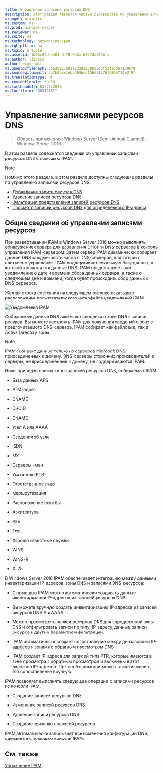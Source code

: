 ```yaml
---
title: Управление записями ресурсов DNS
description: Этот раздел является частью руководства по управлению IP-адресами (IPAM) в Windows Server 2016.
manager: brianlic
ms.custom: na
ms.prod: windows-server
ms.reviewer: na
ms.suite: na
ms.technology: networking-ipam
ms.tgt_pltfrm: na
ms.topic: article
ms.assetid: 7b66c09d-e401-4f70-9a2a-6047dd629bfa
ms.author: lizross
author: eross-msft
ms.openlocfilehash: 3aa20913a01a23291879b98d6f53fe60a7138670
ms.sourcegitcommit: da7b9bce1eba369bcd156639276f6899714e279f
ms.translationtype: MT
ms.contentlocale: ru-RU
ms.lasthandoff: 03/26/2020
ms.locfileid: "80312451"
---
```

# <a name="dns-resource-record-management"></a>Управление записями ресурсов DNS

>Область применения: Windows Server (Semi-Annual Channel), Windows Server 2016

В этом разделе содержатся сведения об управлении записями ресурсов DNS с помощью IPAM.  
  
> [!NOTE]  
> Помимо этого раздела, в этом разделе доступны следующие разделы по управлению записями ресурсов DNS.  
>   
> -   [Добавление записи ресурса DNS](../../technologies/ipam/Add-a-DNS-Resource-Record.md)  
> -   [Удаление записей ресурсов DNS](../../technologies/ipam/Delete-DNS-Resource-Records.md)  
> -   [Фильтрация представления записей ресурсов DNS](../../technologies/ipam/Filter-the-View-of-DNS-Resource-Records.md)  
> -   [Просмотр записей ресурсов DNS для определенного IP-адреса](../../technologies/ipam/View-DNS-Resource-Records-for-a-Specific-IP-Address.md)  
  
## <a name="resource-record-management-overview"></a>Общие сведения об управлении записями ресурсов  
При развертывании IPAM в Windows Server 2016 можно выполнять обнаружение сервера для добавления DHCP-и DNS-серверов в консоль управления IPAM-сервером. Затем сервер IPAM динамически собирает данные DNS каждые шесть часов с DNS-серверов, для которых настроено управление. IPAM поддерживает локальную базу данных, в которой хранятся эти данные DNS. IPAM предоставляет вам уведомление о дате и времени сбора данных сервера, а также о следующем дне и времени, когда будет происходить сбор данных с DNS-серверов.  
  
Желтая строка состояния на следующем рисунке показывает расположение пользовательского интерфейса уведомлений IPAM.  
  
![Уведомления IPAM](../../media/DNS-Resource-Record-Management/ipam_DataCollection_01.jpg)  
  
Собираемые данные DNS включают сведения о зоне DNS и записи ресурса. Вы можете настроить IPAM для получения сведений о зоне с предпочитаемого DNS-сервера.  IPAM собирает как файловые, так и Active Directory зоны.  
  
> [!NOTE]  
> IPAM собирает данные только из серверов Microsoft DNS, присоединенных к домену. DNS-серверы сторонних производителей и серверы, не присоединенные к домену, не поддерживаются IPAM.  
  
Ниже приведен список типов записей ресурсов DNS, собираемых IPAM.  
  
-   База данных AFS  
  
-   ATM-адрес  
  
-   CNAME  
  
-   DHCID  
  
-   DNAME  
  
-   Узел A или AAAA  
  
-   Сведения об узле  
  
-   ISDN  
  
-   MX  
  
-   Серверы имен  
  
-   Указатель (PTR)  
  
-   Ответственное лицо  
  
-   Маршрутизация  
  
-   Расположение службы  
  
-   Архитектура  
  
-   SRV  
  
-   Text  
  
-   Хорошо известные службы  
  
-   WINS  
  
-   WINS-R  
  
-   X. 25  
  
В Windows Server 2016 IPAM обеспечивает интеграцию между данными инвентаризации IP-адресов, зоны DNS и записями DNS-ресурсов:  
  
-   С помощью IPAM можно автоматически создавать данные инвентаризации IP-адресов из записей ресурсов DNS.  
  
-   Вы можете вручную создать инвентаризацию IP-адресов из записей ресурсов DNS A и AAAA.  
  
-   Можно просмотреть записи ресурсов DNS для определенной зоны DNS и отфильтровать записи по типу, IP-адресу, данным записи ресурса и другим параметрам фильтрации.  
  
-   IPAM автоматически создает сопоставление между диапазонами IP-адресов и зонами с обратным просмотром DNS.  
  
-   IPAM создает IP-адреса для записей типа PTR, которые имеются в зоне просмотра с обратным просмотром и включены в этот диапазон IP-адресов. При необходимости можно также изменить это сопоставление вручную.  
  
IPAM позволяет выполнять следующие операции с записями ресурсов из консоли IPAM.  
  
-   Создание записей ресурсов DNS  
  
-   Изменение записей ресурсов DNS  
  
-   Удаление записи ресурсов DNS  
  
-   Создание связанных записей ресурсов  
  
IPAM автоматически записывает все изменения конфигурации DNS, сделанные с помощью консоли IPAM.  
  
## <a name="see-also"></a>См. также  
[Управление IPAM](Manage-IPAM.md)  
  


